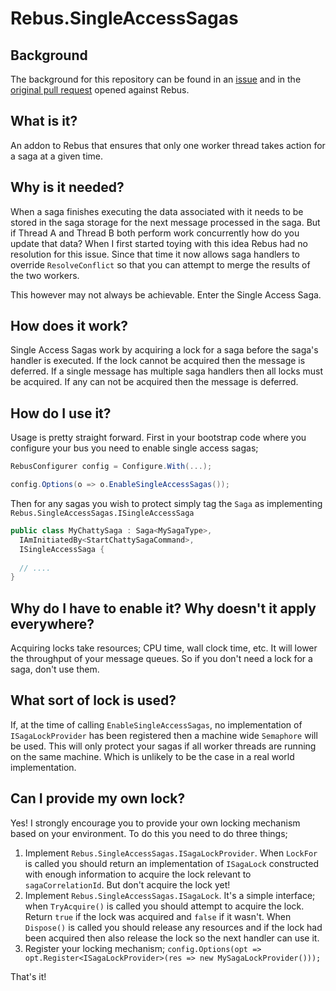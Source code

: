 # Rebus.SingleAccessSagas

## Background

The background for this repository can be found in an [issue](https://github.com/rebus-org/Rebus/issues/341) and in the [original pull request](https://github.com/rebus-org/Rebus/pull/632) opened against Rebus.

## What is it?

An addon to Rebus that ensures that only one worker thread takes action for a saga at a given time.

## Why is it needed?

When a saga finishes executing the data associated with it needs to be stored in the saga storage for the next message processed in the saga. But if Thread A and Thread B both perform work concurrently how do you update that data? When I first started toying with this idea Rebus had no resolution for this issue. Since that time it now allows saga handlers to override `ResolveConflict` so that you can attempt to merge the results of the two workers.

This however may not always be achievable. Enter the Single Access Saga.

## How does it work?

Single Access Sagas work by acquiring a lock for a saga before the saga's handler is executed. If the lock cannot be acquired then the message is deferred. If a single message has multiple saga handlers then all locks must be acquired. If any can not be acquired then the message is deferred.

## How do I use it?

Usage is pretty straight forward. First in your bootstrap code where you configure your bus you need to enable single access sagas;

```C#
RebusConfigurer config = Configure.With(...);

config.Options(o => o.EnableSingleAccessSagas());
```

Then for any sagas you wish to protect simply tag the `Saga` as implementing `Rebus.SingleAccessSagas.ISingleAccessSaga`

```C#
public class MyChattySaga : Saga<MySagaType>,
  IAmInitiatedBy<StartChattySagaCommand>,
  ISingleAccessSaga {
  
  // ....
}
```

## Why do I have to enable it? Why doesn't it apply everywhere?

Acquiring locks take resources; CPU time, wall clock time, etc. It will lower the throughput of your message queues. So if you don't need a lock for a saga, don't use them.

## What sort of lock is used?

If, at the time of calling `EnableSingleAccessSagas`, no implementation of `ISagaLockProvider` has been registered then a machine wide `Semaphore` will be used. This will only protect your sagas if all worker threads are running on the same machine. Which is unlikely to be the case in a real world implementation.

## Can I provide my own lock?

Yes! I strongly encourage you to provide your own locking mechanism based on your environment. To do this you need to do three things;
  1. Implement `Rebus.SingleAccessSagas.ISagaLockProvider`. When `LockFor` is called you should return an implementation of `ISagaLock` constructed with enough information to acquire the lock relevant to `sagaCorrelationId`. But don't acquire the lock yet!
  1. Implement `Rebus.SingleAccessSagas.ISagaLock`. It's a simple interface; when `TryAcquire()` is called you should attempt to acquire the lock. Return `true` if the lock was acquired and `false` if it wasn't. When `Dispose()` is called you should release any resources and if the lock had been acquired then also release the lock so the next handler can use it.
  1. Register your locking mechanism; ```config.Options(opt => opt.Register<ISagaLockProvider>(res => new MySagaLockProvider()));```
  
That's it!
